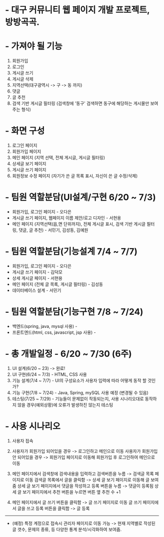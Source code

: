 # - 대구 커뮤니티 웹 페이지 개발 프로젝트, 방방곡곡.

# - 가져야 될 기능
1. 회원가입
2. 로그인
3. 게시글 쓰기
4. 게시글 삭제
5. 지역선택(대구광역시 -> 구 -> 동 까지)
6. 댓글
7. 글 추천
8. 검색 기반 게시글 필터링 (검색창에 '동구' 검색하면 동구에 해당하는 게시물만 보여주는 형식)

# - 화면 구성
1. 로그인 페이지
2. 회원가입 페이지
3. 메인 페이지 (지역 선택, 전체 게시글, 게시글 필터링)
4. 상세글 보기 페이지
6. 게시글 쓰기 페이지
7. 회원정보 수정 페이지 (자기가 쓴 글 목록 표시, 자신이 쓴 글 수정/삭제)

# - 팀원 역할분담(UI설계/구현 6/20 ~ 7/3)
- 회원가입, 로그인 페이지 - 오다은
- 게시글 쓰기 페이지, 웹페이지 이름 제안/로고 디자인 - 서현용
- 메인 페이지 (지역선택(읍,면 단위까지), 전체 게시글 표시, 검색 기반 게시글 필터링, 댓글, 글 추천) - 서민기, 김성동, 김예원 

# - 팀원 역할분담(기능설계 7/4 ~ 7/7)
- 회원가입, 로그인 페이지 -  오다은
- 게시글 쓰기 페이지 -  김덕모
- 상세 게시글 페이지 - 서현용
- 메인 페이지 (전체 글 목록, 게시글 필터링) - 김성동
- 데이터베이스 설계 - 서민기

# - 팀원 역할분담(기능구현 7/8 ~ 7/24)
- 백엔드(spring, java, mysql 사용) - 
- 프론트엔드(html, css, javascript, jsp 사용) - 

# - 총 개발일정 - 6/20 ~ 7/30 (6주)
1. UI 설계(6/20 ~ 23) -> 완료!
2. UI 구현(6/24 ~ 7/3) - HTML, CSS 사용
3. 기능 설계(7/4 ~ 7/7) - UI의 구성요소가 사용자 입력에 따라 어떻게 동작 할 것인가?
4. 기능 구현(7/8 ~ 7/24) - Java, Spring, mySQL 사용 예정 (변경될 수 있음)
5. 테스팅(7/25 ~ 7/29) - 기능들이 문제없이 작동되는지, 사용 시나리오대로 동작하지 않을 경우(예외상황)에 오류가 발생하진 않는지 테스팅 

# - 사용 시나리오
1. 사용자 접속

2. 사용자가 회원가입 되어있을 경우 -> 로그인하고 메인으로 이동
사용자가 회원가입 안 되어있을 경우 -> 회원가입 페이지로 이동해 회원가입 후 로그인하여 메인으로 이동

3. 메인 페이지에서 검색창에 검색내용을 입력하고 검색버튼을 누름 -> 검색글 목록 페이지로 이동
검색글 목록에서 글을 클릭함 -> 상세 글 보기 페이지로 이동해 글 보여줌
상세 글 보기 페이지에서 댓글을 작성하고 등록 버튼을 누름 -> 댓글이 등록됨
상세 글 보기 페이지에서 추천 버튼을 누르면 버튼 옆 추천 수 +1

4. 메인 페이지에서 글 쓰기 버튼을 클릭함 -> 글 쓰기 페이지로 이동
글 쓰기 페이지에서 글을 쓰고 등록 버튼을 클릭함 -> 글 등록
---------------------------------------------------------------------------------------------------------------------------------------------
 - (예정) 특정 계정으로 접속시 관리자 페이지로 이동 가능 -> 현재 지역별로 작성된 글 갯수, 문제의 종류, 등 다양한 통계 분석/시각화하여 보여줌.

